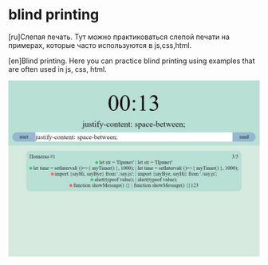 # blind printing
[ru]Слепая печать. Тут можно практиковаться слепой печати на примерах, которые часто используются в js,css,html.

[en]Blind printing. Here you can practice blind printing using examples that are often used in js, css, html.

![preview](https://github.com/beonyc/Blind-printing/blob/master/images/preview.jpg)
